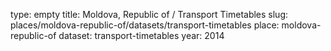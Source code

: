 type: empty
title: Moldova, Republic of / Transport Timetables
slug: places/moldova-republic-of/datasets/transport-timetables
place: moldova-republic-of
dataset: transport-timetables
year: 2014
